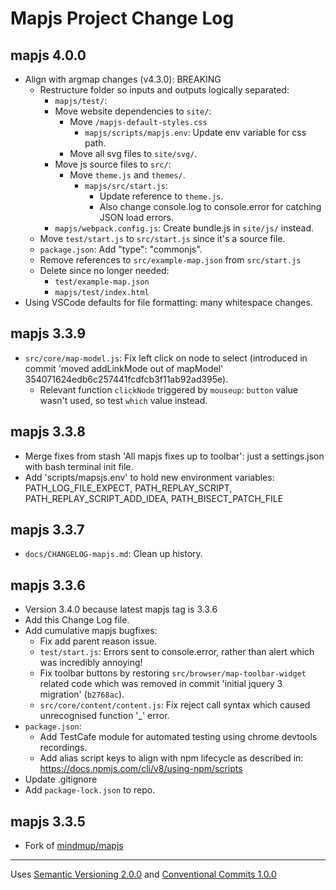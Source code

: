 # Mapjs Project Change Log

## mapjs 4.0.0

- Align with argmap changes (v4.3.0): BREAKING
  - Restructure folder so inputs and outputs logically separated:
    - `mapjs/test/`:
    - Move website dependencies to `site/`:
      - Move `/mapjs-default-styles.css`
        - `mapjs/scripts/mapjs.env`: Update env variable for css path.
      - Move all svg files to `site/svg/`.
    - Move js source files to `src/`:
      - Move `theme.js` and `themes/`.
        - `mapjs/src/start.js`:
          - Update reference to `theme.js`.
          - Also change console.log to console.error for catching JSON load errors.
    - `mapjs/webpack.config.js`: Create bundle.js in `site/js/` instead.
  - Move `test/start.js` to `src/start.js` since it's a source file.
  - `package.json`: Add  "type": "commonjs".
  - Remove references to `src/example-map.json` from `src/start.js`
  - Delete since no longer needed:
    - `test/example-map.json`
    - `mapjs/test/index.html`
- Using VSCode defaults for file formatting: many whitespace changes.

## mapjs 3.3.9

- `src/core/map-model.js`: Fix left click on node to select (introduced in commit 'moved addLinkMode out of mapModel' 354071624edb6c257441fcdfcb3f11ab92ad395e).
  - Relevant function `clickNode` triggered by `mouseup`: `button` value wasn't used, so test `which` value instead.

## mapjs 3.3.8

- Merge fixes from stash 'All mapjs fixes up to toolbar': just a settings.json with bash terminal init file.
- Add 'scripts/mapsjs.env' to hold new environment variables: PATH_LOG_FILE_EXPECT, PATH_REPLAY_SCRIPT, PATH_REPLAY_SCRIPT_ADD_IDEA, PATH_BISECT_PATCH_FILE

## mapjs 3.3.7

- `docs/CHANGELOG-mapjs.md`: Clean up history.

## mapjs 3.3.6

- Version 3.4.0 because latest mapjs tag is 3.3.6
- Add this Change Log file.
- Add cumulative mapjs bugfixes:
  - Fix add parent reason issue.
  - `test/start.js`: Errors sent to console.error, rather than alert which was incredibly annoying!
  - Fix toolbar buttons by restoring `src/browser/map-toolbar-widget` related code which was removed in commit 'initial jquery 3 migration' (`b2768ac`).
  - `src/core/content/content.js`: Fix reject call syntax which caused unrecognised function '_' error.
- `package.json`:
  - Add TestCafe module for automated testing using chrome devtools recordings.
  - Add alias script keys to align with npm lifecycle as described in: <https://docs.npmjs.com/cli/v8/using-npm/scripts>
- Update .gitignore
- Add `package-lock.json` to repo.

## mapjs 3.3.5

- Fork of [mindmup/mapjs](https://github.com/mindmup/mapjs)

----------------

Uses [Semantic Versioning 2.0.0](https://semver.org/) and [Conventional Commits 1.0.0](https://www.conventionalcommits.org/en/v1.0.0/)
